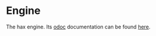 # Engine

The hax engine. Its [odoc](https://ocaml.github.io/odoc/) documentation can be found [here](./docs/hax-engine/index.html).